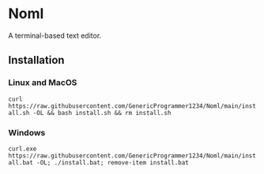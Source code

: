 # Noml
A terminal-based text editor.

## Installation
### Linux and MacOS
`curl https://raw.githubusercontent.com/GenericProgrammer1234/Noml/main/install.sh -OL && bash install.sh && rm install.sh`
### Windows
`curl.exe https://raw.githubusercontent.com/GenericProgrammer1234/Noml/main/install.bat -OL; ./install.bat; remove-item install.bat`
